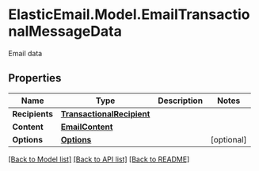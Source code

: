 # ElasticEmail.Model.EmailTransactionalMessageData
Email data

## Properties

Name | Type | Description | Notes
------------ | ------------- | ------------- | -------------
**Recipients** | [**TransactionalRecipient**](TransactionalRecipient.md) |  | 
**Content** | [**EmailContent**](EmailContent.md) |  | 
**Options** | [**Options**](Options.md) |  | [optional] 

[[Back to Model list]](../README.md#documentation-for-models) [[Back to API list]](../README.md#documentation-for-api-endpoints) [[Back to README]](../README.md)

